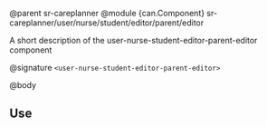 @parent sr-careplanner
@module {can.Component} sr-careplanner/user/nurse/student/editor/parent/editor <user-nurse-student-editor-parent-editor>

A short description of the user-nurse-student-editor-parent-editor component

@signature `<user-nurse-student-editor-parent-editor>`

@body

## Use

